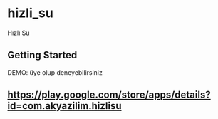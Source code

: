 # hizli_su

Hızlı Su

## Getting Started
DEMO: üye olup deneyebilirsiniz
## https://play.google.com/store/apps/details?id=com.akyazilim.hizlisu
